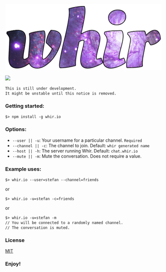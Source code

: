 <p align="center">
	<a href="http://whir.io"><img src="static/img/whir.png" alt="whir.io" /></a>
</p>


<p>
    <a href="https://asciinema.org/a/4ff69bzz484gopw5hno3ietmm" target="_blank"><img src="https://asciinema.org/a/4ff69bzz484gopw5hno3ietmm.png" /></a>
</p>

```
This is still under development.
It might be unstable until this notice is removed.
```

### Getting started:
```
$> npm install -g whir.io
```

### Options:
- `--user || -u`: Your username for a particular channel. `Required`
- `--channel || -c`: The channel to join. Default: `whir generated name`
- `--host || -h`: The server running Whir. Default: `chat.whir.io`
- `--mute || -m`: Mute the conversation. Does not require a value.

### Example uses:
```
$> whir.io --user=stefan --channel=friends
```

or

```
$> whir.io -u=stefan -c=friends
```

or

```
$> whir.io -u=stefan -m
// You will be connected to a randomly named channel.
// The conversation is muted.
```


### License

[MIT](https://github.com/WhirIO/Client/blob/master/LICENSE)

### Enjoy!